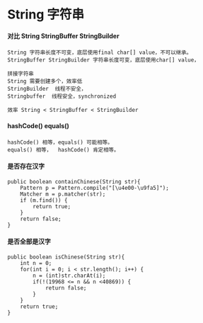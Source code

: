 # String 字符串

#### 对比 String StringBuffer StringBuilder

```text
String 字符串长度不可变，底层使用final char[] value，不可以继承。
StringBuffer StringBuilder 字符串长度可变，底层使用char[] value，

拼接字符串
String 需要创建多个，效率低
StringBuilder  线程不安全，
Stringbuffer  线程安全，synchronized

效率 String < StringBuffer < StringBuilder
```

#### hashCode()  equals()

```text
hashCode() 相等，equals() 可能相等。
equals() 相等，  hashCode() 肯定相等。
```

#### 是否存在汉字

```text
public boolean containChinese(String str){
    Pattern p = Pattern.compile("[\u4e00-\u9fa5]");
    Matcher m = p.matcher(str);
    if (m.find()) {
        return true;
    }
    return false;
}
```

#### 是否全部是汉字

```text
public boolean isChinese(String str){
    int n = 0;
    for(int i = 0; i < str.length(); i++) {
        n = (int)str.charAt(i);
        if(!(19968 <= n && n <40869)) {
            return false;
        }
    }
    return true;
}

```
